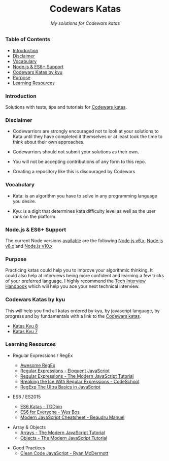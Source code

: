 <h1 align="center">Codewars Katas</h1>

<h6 align="center">My solutions for Codewars katas</h6>

### Table of Contents

- [Introduction](#introduction)
- [Disclaimer](#disclaimer)
- [Vocabulary](#vocabulary)
- [Node.js & ES6+ Support](#node.js-&-es6+-support)
- [Codewars Katas by kyu](#Codewars-Katas-by-kyu)
- [Purpose](#purpose)
- [Learning Resources](#learning-resources)

### Introduction

Solutions with tests, tips and tutorials for <a href="https://www.codewars.com">Codewars katas</a>.

### Disclaimer

- Codewarriors are strongly encouraged not to look at your solutions to Kata until they have completed it themselves or at least took the time to think about their own approaches.

- Codewarriors should not submit your solutions as their own.

- You will not be accepting contributions of any form to this repo.

- Creating a repository like this is discouraged by Codewars

### Vocabulary

- Kata: is an algorithm you have to solve in any programming language you desire.

- Kyu: is a digit that determines kata difficulty level as well as the user rank on the platform.

### Node.js & ES6+ Support

The current Node versions [available](https://github.com/Codewars/codewars.com/wiki/Language-JavaScript) are the following [Node.js v6.x](https://kangax.github.io/compat-table/es6/#node6_5), [Node.js v8.x](https://kangax.github.io/compat-table/es6/#node8_7) and [Node.js v10.x](https://kangax.github.io/compat-table/es6/#node10_9)

### Purpose

Practicing katas could help you to improve your algorithmic thinking. It could also help at interviews being more confident and learning a few tricks of your preferred language.
I highly recommend the [Tech Interview Handbook](https://github.com/yangshun/tech-interview-handbook) which will help you ace your next technical interview.

### Codewars Katas by kyu

This will help you find all katas ordered by kyu, by javascript language, by progress and by fundamentals with a link to the <a href="https://www.codewars.com">Codewars katas</a>.

- [Katas Kyu 8](https://www.codewars.com/kata/search/javascript?q=&r%5B%5D=-8&tags=Fundamentals&xids=completed&beta=false&order_by=total_completed%20desc)
- [Katas Kyu 7](https://www.codewars.com/kata/search/javascript?q=&r%5B%5D=-7&tags=Fundamentals&xids=completed&beta=false&order_by=total_completed%20desc)

### Learning Resources

- Regular Expressions / RegEx

  - [Awesome RegEx](https://github.com/aloisdg/awesome-regex)
  - [Regular Expressions - Eloquent JavaScript](https://eloquentjavascript.net/09_regexp.html)
  - [Regular Expressions - The Modern JavaScript Tutorial](https://javascript.info/regexp-introduction)
  - [Breaking the Ice With Regular Expressions - CodeSchool](https://www.pluralsight.com/courses/code-school-breaking-the-ice-with-regular-expressions)
  - [RegExp The Ultra Basics in JavaScript](https://www.youtube.com/watch?v=VrT3TRDDE4M)

* ES6 / ES2015

  - [ES6 Katas - TDDbin](http://es6katas.org)
  - [ES6 for Everyone - Wes Bos](https://es6.io)
  - [Modern JavaScript Cheatsheet - Beaudru Manuel](https://github.com/mbeaudru/modern-js-cheatsheet)

- Array & Objects
  - [Arrays - The Modern JavaScript Tutorial](https://javascript.info/array)
  - [Objects - The Modern JavaScript Tutorial](https://javascript.info/object)

* Good Practices
  - [Clean Code JavaScript - Ryan McDermott](https://github.com/ryanmcdermott/clean-code-javascript)
